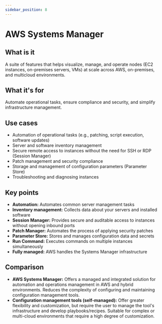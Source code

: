 ```yaml
---
sidebar_position: 8
---
```


# AWS Systems Manager

## What is it
A suite of features that helps visualize, manage, and operate nodes (EC2 instances, on-premises servers, VMs) at scale across AWS, on-premises, and multicloud environments.

## What it's for
Automate operational tasks, ensure compliance and security, and simplify infrastructure management.

## Use cases
- Automation of operational tasks (e.g., patching, script execution, software updates)
- Server and software inventory management
- Secure remote access to instances without the need for SSH or RDP (Session Manager)
- Patch management and security compliance
- Storage and management of configuration parameters (Parameter Store)
- Troubleshooting and diagnosing instances

## Key points
- **Automation:** Automates common server management tasks
- **Inventory management:** Collects data about your servers and installed software
- **Session Manager:** Provides secure and auditable access to instances without opening inbound ports
- **Patch Manager:** Automates the process of applying security patches
- **Parameter Store:** Stores and manages configuration data and secrets
- **Run Command:** Executes commands on multiple instances simultaneously
- **Fully managed:** AWS handles the Systems Manager infrastructure

## Comparison
- **AWS Systems Manager:** Offers a managed and integrated solution for automation and operations management in AWS and hybrid environments. Reduces the complexity of configuring and maintaining configuration management tools.
- **Configuration management tools (self-managed):** Offer greater flexibility and customization, but require the user to manage the tool's infrastructure and develop playbooks/recipes. Suitable for complex or multi-cloud environments that require a high degree of customization. 